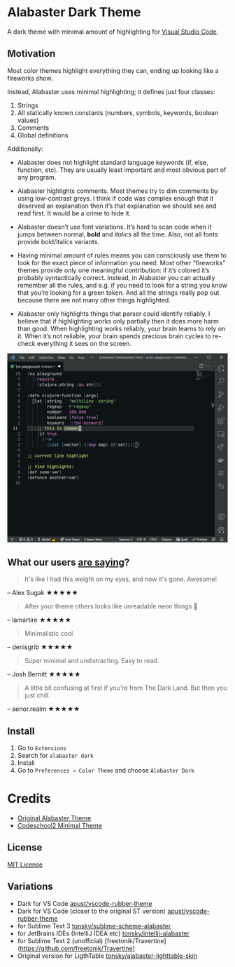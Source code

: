 # Alabaster Dark Theme

A dark theme with minimal amount of highlighting for
[Visual Studio Code](http://code.visualstudio.com).

## Motivation

Most color themes highlight everything they can, ending up looking like a
fireworks show.

Instead, Alabaster uses minimal highlighting; it defines just four classes:

1. Strings
2. All statically known constants (numbers, symbols, keywords, boolean values)
3. Comments
4. Global definitions

Additionally:

- Alabaster does not highlight standard language keywords (if, else, function,
  etc). They are usually least important and most obvious part of any program.

- Alabaster highlights comments. Most themes try to dim comments by using
  low-contrast greys. I think if code was complex enough that it deserved an
  explanation then it’s that explanation we should see and read first. It would
  be a crime to hide it.

- Alabaster doesn’t use font variations. It’s hard to scan code when it jumps
  between normal, **bold** and _italics_ all the time. Also, not all fonts
  provide bold/italics variants.

- Having minimal amount of rules means you can consciously use them to look for
  the exact piece of information you need. Most other “fireworks” themes provide
  only one meaningful contribution: if it’s colored it’s probably syntactically
  correct. Instead, in Alabaster you can actually remember all the rules, and
  e.g. if you need to look for a string you know that you’re looking for a green
  token. And all the strings really pop out because there are not many other
  things highlighted.

- Alabaster only highlights things that parser could identify reliably. I
  believe that if highlighting works only partially then it does more harm than
  good. When highlighting works reliably, your brain learns to rely on it. When
  it’s not reliable, your brain spends precious brain cycles to re-check
  everything it sees on the screen.

![Screenshot](https://raw.githubusercontent.com/gargakshit/vscode-theme-alabaster-dark/master/images/screenshot.png)

## What our users [are saying](https://marketplace.visualstudio.com/items?itemName=tonsky.theme-alabaster&ssr=false#review-details)?

> It's like I had this weight on my eyes, and now it's gone. Awesome!

– Alex Sugak ★★★★★

> After your theme others looks like unreadable neon things 🤯

– lamartire ★★★★★

> Minimalistic cool

– denisgrib ★★★★★

> Super minimal and undistracting. Easy to read.

– Josh Bernitt ★★★★★

> A little bit confusing at first if you're from The Dark Land. But then you
> just chill.

– aenor.realm ★★★★★

## Install

1. Go to `Extensions`
2. Search for `alabaster dark`
3. Install
4. Go to `Preferences → Color Theme` and choose `Alabaster Dark`

# Credits

- [Original Alabaster Theme](https://github.com/tonsky/sublime-scheme-alabaster)
- [Codeschool2 Minimal Theme](https://github.com/bernik/vscode-theme-codeschool2-minimal)

## License

[MIT License](https://github.com/tonsky/vscode-theme-alabaster/blob/master/./LICENSE.txt)

## Variations

- Dark for VS Code
  [apust/vscode-rubber-theme](https://github.com/apust/vscode-rubber-theme)
- Dark for VS Code (closer to the original ST version)
  [apust/vscode-rubber-theme](https://github.com/gargakshit/vscode-theme-alabaster.dark)
- for Sublime Text 3
  [tonsky/sublime-scheme-alabaster](https://github.com/tonsky/sublime-scheme-alabaster)
- for JetBrains IDEs (IntelliJ IDEA etc)
  [tonsky/intellij-alabaster](https://github.com/tonsky/intellij-alabaster)
- for Sublime Text 2 (unofficial)
  [freetonik/Travertine](https://github.com/freetonik/Travertine]
- Original version for LigthTable
  [tonsky/alabaster-lighttable-skin](https://github.com/tonsky/alabaster-lighttable-skin)
